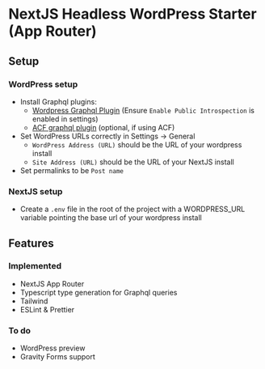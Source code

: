 # NextJS Headless WordPress Starter (App Router)

## Setup

### WordPress setup

- Install Graphql plugins:
  - [Wordpress Graphql Plugin](https://wordpress.org/plugins/wp-graphql/) (Ensure `Enable Public Introspection` is enabled in settings)
  - [ACF graphql plugin](https://wordpress.org/plugins/wpgraphql-acf/) (optional, if using ACF)
- Set WordPress URLs correctly in Settings -> General
  - `WordPress Address (URL)` should be the URL of your wordpress install
  - `Site Address (URL)` should be the URL of your NextJS install
- Set permalinks to be `Post name`

### NextJS setup

- Create a `.env` file in the root of the project with a WORDPRESS_URL variable pointing the base url of your wordpress install

## Features

### Implemented

- NextJS App Router
- Typescript type generation for Graphql queries
- Tailwind
- ESLint & Prettier

### To do

- WordPress preview
- Gravity Forms support
